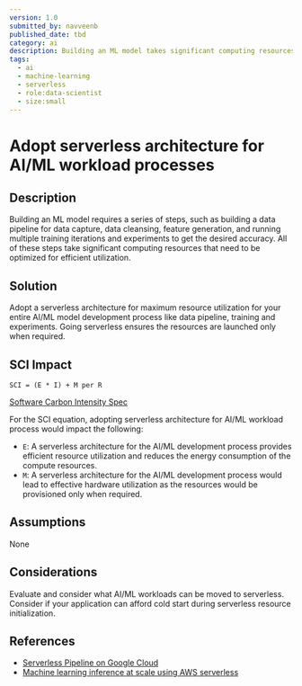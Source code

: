 ```yaml
---
version: 1.0
submitted_by: navveenb
published_date: tbd
category: ai
description: Building an ML model takes significant computing resources that need to be optimized for efficient utilization.
tags:
  - ai
  - machine-learning
  - serverless
  - role:data-scientist
  - size:small
---
```


# Adopt serverless architecture for AI/ML workload processes

## Description

Building an ML model requires a series of steps, such as building a data pipeline for data capture, data cleansing, feature generation, and running multiple training iterations and experiments to get the desired accuracy. All of these steps take significant computing resources that need to be optimized for efficient utilization.

## Solution
Adopt a serverless architecture for maximum resource utilization for your entire AI/ML model development process like data pipeline, training and experiments. Going serverless ensures the resources are launched only when required. 

## SCI Impact

`SCI = (E * I) + M per R`

[Software Carbon Intensity Spec](https://grnsft.org/sci)

For the SCI equation, adopting serverless architecture for AI/ML workload process would impact the following:

- `E`:  A serverless architecture for the AI/ML development process provides efficient resource utilization and reduces the energy consumption of the compute resources.
- `M`:  A serverless architecture for the AI/ML development process would lead to effective hardware utilization as the resources would be provisioned only when required.

## Assumptions

None

## Considerations

Evaluate and consider what AI/ML workloads can be moved to serverless. Consider if your application can afford cold start during serverless resource initialization.

## References

- [Serverless Pipeline on Google Cloud](https://cloud.google.com/blog/products/ai-machine-learning/serverless-machine-learning-pipelines-on-google-cloud)
- [Machine learning inference at scale using AWS serverless](https://aws.amazon.com/blogs/machine-learning/machine-learning-inference-at-scale-using-aws-serverless/)
